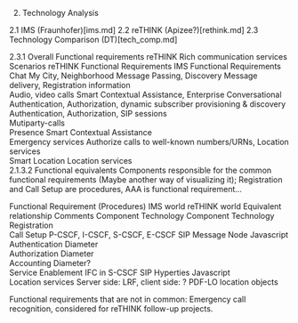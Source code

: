 
2. Technology Analysis

2.1	IMS (Fraunhofer)[ims.md]
2.2	reTHINK (Apizee?)[rethink.md]
2.3	Technology Comparison (DT)[tech_comp.md]

2.3.1	Overall Functional requirements
reTHINK Rich communication services	Scenarios	reTHINK Functional Requirements	IMS Functional Requirements	
Chat	My City, Neighborhood	Message Passing,
Discovery	Message delivery,
Registration information	
Audio, video calls	Smart Contextual Assistance, Enterprise Conversational	Authentication, Authorization, dynamic subscriber provisioning & discovery	Authentication, Authorization,
SIP sessions	
Mutiparty-calls				
Presence	Smart Contextual Assistance			
Emergency services			Authorize calls to well-known numbers/URNs, Location services	
Smart Location			Location services	
2.1.3.2	Functional equivalents
Components responsible for the common functional requirements (Maybe another way of visualizing it); Registration and Call Setup are procedures, AAA is functional requirement…

Functional Requirement (Procedures)	IMS world	reTHINK world	Equivalent relationship	Comments
	Component	Technology	Component	Technology		
Registration						
Call Setup	P-CSCF, I-CSCF, S-CSCF, E-CSCF	SIP	Message Node	Javascript		
Authentication		Diameter				
Authorization		Diameter				
Accounting		Diameter?				
Service Enablement	IFC in S-CSCF	SIP	Hyperties	Javascript		
Location services	Server side: LRF, client side: ?	PDF-LO location objects				

Functional requirements that are not in common: Emergency call recognition, considered for reTHINK follow-up projects.
